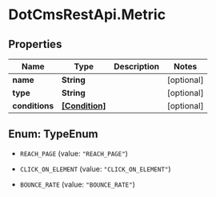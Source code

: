 # DotCmsRestApi.Metric

## Properties

Name | Type | Description | Notes
------------ | ------------- | ------------- | -------------
**name** | **String** |  | [optional] 
**type** | **String** |  | [optional] 
**conditions** | [**[Condition]**](Condition.md) |  | [optional] 



## Enum: TypeEnum


* `REACH_PAGE` (value: `"REACH_PAGE"`)

* `CLICK_ON_ELEMENT` (value: `"CLICK_ON_ELEMENT"`)

* `BOUNCE_RATE` (value: `"BOUNCE_RATE"`)




